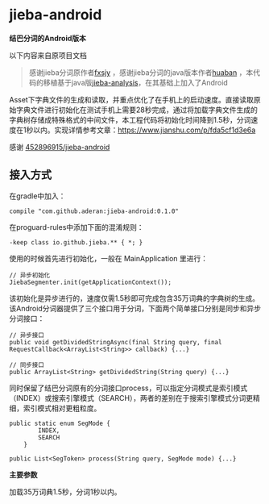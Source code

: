 # jieba-android

**结巴分词的Android版本**

以下内容来自原项目文档

> 感谢jieba分词原作者[fxsjy](https://github.com/fxsjy)
> ，感谢jieba分词的java版本作者[huaban](https://github.com/huaban)
> ，本代码的移植基于java版[jieba-analysis](https://github.com/huaban/jieba-analysis)，在其基础上加入了Android
>
Asset下字典文件的生成和读取，并重点优化了在手机上的启动速度。直接读取原始字典文件进行初始化在测试手机上需要28秒完成，通过将加载字典文件生成的字典树存储成特殊格式的中间文件，本工程代码将初始化时间降到1.5秒，分词速度在1秒以内。实现详情参考文章：https://www.jianshu.com/p/fda5cf1d3e6a
>
感谢 [452896915/jieba-android](https://github.com/452896915/jieba-android)

## **接入方式**

在gradle中加入：

```
compile "com.github.aderan:jieba-android:0.1.0"
```

在proguard-rules中添加下面的混淆规则：

```
-keep class io.github.jieba.** { *; }
```

使用的时候首先进行初始化，一般在 MainApplication 里进行：

```
// 异步初始化
JiebaSegmenter.init(getApplicationContext());
```

该初始化是异步进行的，速度仅需1.5秒即可完成包含35万词典的字典树的生成。
该Android分词器提供了三个接口用于分词，下面两个简单接口分别是同步和异步分词接口：

```
// 异步接口
public void getDividedStringAsync(final String query, final RequestCallback<ArrayList<String>> callback) {...}

// 同步接口
public ArrayList<String> getDividedString(String query) {...}
```

同时保留了结巴分词原有的分词接口process，可以指定分词模式是索引模式（INDEX）或搜索引擎模式（SEARCH），两者的差别在于搜索引擎模式分词更精细，索引模式相对更粗粒度。

```
public static enum SegMode {
        INDEX,
        SEARCH
    }

public List<SegToken> process(String query, SegMode mode) {...}
```

**主要参数**

加载35万词典1.5秒，分词1秒以内。
